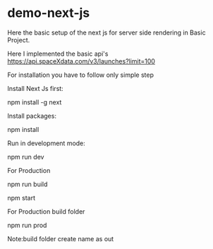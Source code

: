 # demo-next-js


Here the basic setup of the next js for server side rendering in Basic Project.


Here I implemented the basic api's
https://api.spaceXdata.com/v3/launches?limit=100


For installation you have to follow only simple step

Install Next Js first:

npm install -g next

Install packages:

npm install

Run in development mode:

npm run dev

For Production

npm run build

npm start

For Production build folder

npm run prod

Note:build folder create name as out


